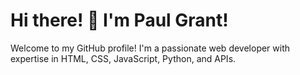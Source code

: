 # Hi there! 👋 I'm Paul Grant!

Welcome to my GitHub profile! I'm a passionate web developer with expertise in HTML, CSS, JavaScript, Python, and APIs. 
